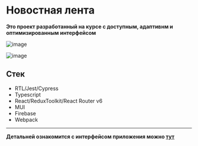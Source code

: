 # Новостная лента

**Это проект разработанный на курсе с доступным, адаптивнм и оптимизированным  интерфейсом**

![image](https://user-images.githubusercontent.com/103136266/211155748-26213fe3-4e45-4b40-a3c4-837ca8c58fbd.png)

![image](https://user-images.githubusercontent.com/103136266/211155755-faf464c6-d11a-42d8-96fe-8a9425dc81e8.png)


## Стек
- RTL/Jest/Cypress                                   
- Typescript
- React/ReduxToolkit/React Router v6
- MUI
- Firebase
- Webpack 

___

**Детальней ознакомится с интерфейсом приложения можно [тут](https://krivonosov-newsfeed.netlify.app/)**
